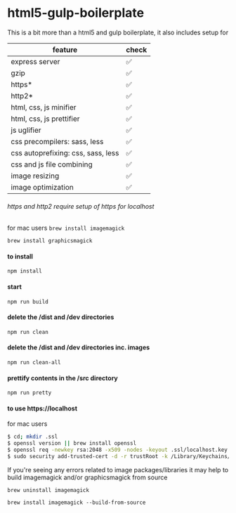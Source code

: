 # html5-gulp-boilerplate

This is a bit more than a html5 and gulp boilerplate, it also includes setup for

|feature|check|
|--|--|
|express server|:white_check_mark:|
|gzip|:white_check_mark:|
|https*|:white_check_mark:|
|http2*|:white_check_mark:|
|html, css, js minifier|:white_check_mark:|
|html, css, js prettifier|:white_check_mark:|
|js uglifier|:white_check_mark:|
|css precompilers: sass, less|:white_check_mark:|
|css autoprefixing: css, sass, less|:white_check_mark:|
|css and js file combining|:white_check_mark:|
|image resizing|:white_check_mark:|
|image optimization|:white_check_mark:|

###### https and http2 require setup of https for localhost

for mac users
`brew install imagemagick`

`brew install graphicsmagick`

#### to install
`npm install`

#### start
`npm run build`

#### delete the /dist and /dev directories
`npm run clean`

#### delete the /dist and /dev directories **inc. images**
`npm run clean-all`

#### prettify contents in the /src directory
`npm run pretty`





#### to use https://localhost

for mac users
```bash
$ cd; mkdir .ssl
$ openssl version || brew install openssl
$ openssl req -newkey rsa:2048 -x509 -nodes -keyout .ssl/localhost.key -new -out .ssl/localhost.crt -subj /CN=localhost -reqexts SAN -extensions SAN -config <(cat /System/Library/OpenSSL/openssl.cnf <(printf '[SAN]\nsubjectAltName=DNS:localhost')) -sha256 -days 3650
$ sudo security add-trusted-cert -d -r trustRoot -k /Library/Keychains/System.keychain .ssl/localhost.crt
```

If you're seeing any errors related to image packages/libraries it may help to build imagemagick and/or graphicsmagick from source

`brew uninstall imagemagick`

`brew install imagemagick --build-from-source`
